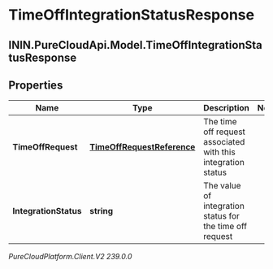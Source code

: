 # TimeOffIntegrationStatusResponse

## ININ.PureCloudApi.Model.TimeOffIntegrationStatusResponse

## Properties

|Name | Type | Description | Notes|
|------------ | ------------- | ------------- | -------------|
| **TimeOffRequest** | [**TimeOffRequestReference**](TimeOffRequestReference) | The time off request associated with this integration status | |
| **IntegrationStatus** | **string** | The value of integration status for the time off request | |



_PureCloudPlatform.Client.V2 239.0.0_
